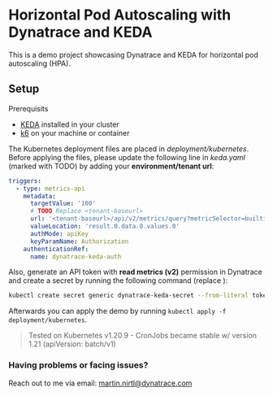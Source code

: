 # Horizontal Pod Autoscaling with Dynatrace and KEDA

This is a demo project showcasing Dynatrace and KEDA for horizontal pod autoscaling (HPA).

## Setup

Prerequisits

- [KEDA](https://keda.sh/docs/2.5/deploy/) installed in your cluster
- [k6](https://k6.io/docs/getting-started/installation/) on your machine or container

The Kubernetes deployment files are placed in _deployment/kubernetes_. Before applying the files, please update the following line in _keda.yaml_ (marked with TODO) by adding your **environment/tenant url**:

```yaml
triggers:
  - type: metrics-api
    metadata:
      targetValue: '100'
      # TODO Replace <tenant-baseurl>
      url: '<tenant-baseurl>/api/v2/metrics/query?metricSelector=builtin:service.requestCount.total:filter(and(in("dt.entity.service",entitySelector("type(service),entityName(~"greeting-service~")")))):splitBy():sum:timeshift(-3m):rollup(avg,3m):last'
      valueLocation: 'result.0.data.0.values.0'
      authMode: apiKey
      keyParamName: Authorization
    authenticationRef:
      name: dynatrace-keda-auth
```

Also, generate an API token with **read metrics (v2)** permission in Dynatrace and create a secret by running the following command (replace <token>):

```bash
kubectl create secret generic dynatrace-keda-secret --from-literal token="Api-Token <token>"
```

Afterwards you can apply the demo by running `kubectl apply -f deployment/kubernetes`.

> Tested on Kubernetes v1.20.9 - CronJobs became stable w/ version 1.21 (apiVersion: batch/v1)

### Having problems or facing issues?

Reach out to me via email: [martin.nirtl@dynatrace.com](mailto:martin.nirtl@dynatrace.com)
